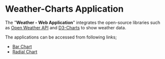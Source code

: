 # Weather-Charts Application

The "**Weather - Web Application**"  integrates the open-source libraries such as [Open Weather API](https://openweathermap.org/api) and [D3-Charts](https://d3js.org/) to show weather data.

The applications can be accessed from following links;
- [Bar Chart](https://idhamid2.github.io/Weather-Charts/Bar-Chart/Weather-Bar-Chart)
- [Radial Chart](https://idhamid2.github.io/Weather-Charts/Radial-Chart/Weather-Radial-Chart)
  







